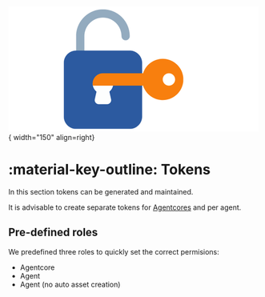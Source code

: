 ![Tokens](../images/application_token.png){ width="150" align=right}

# :material-key-outline: Tokens

In this section tokens can be generated and maintained.

It is advisable to create separate tokens for [Agentcores](agentcores.md) and per agent.

## Pre-defined roles

We predefined three roles to quickly set the correct permisions:

* Agentcore
* Agent
* Agent (no auto asset creation)

